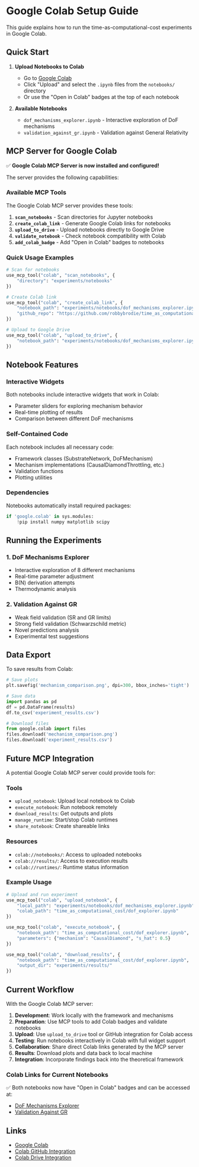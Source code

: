 # Google Colab Setup Guide

This guide explains how to run the time-as-computational-cost experiments in Google Colab.

## Quick Start

1. **Upload Notebooks to Colab**
   - Go to [Google Colab](https://colab.research.google.com/)
   - Click "Upload" and select the `.ipynb` files from the `notebooks/` directory
   - Or use the "Open in Colab" badges at the top of each notebook

2. **Available Notebooks**
   - `dof_mechanisms_explorer.ipynb` - Interactive exploration of DoF mechanisms
   - `validation_against_gr.ipynb` - Validation against General Relativity

## MCP Server for Google Colab

✅ **Google Colab MCP Server is now installed and configured!**

The server provides the following capabilities:

### Available MCP Tools

The Google Colab MCP server provides these tools:

1. **`scan_notebooks`** - Scan directories for Jupyter notebooks
2. **`create_colab_link`** - Generate Google Colab links for notebooks
3. **`upload_to_drive`** - Upload notebooks directly to Google Drive
4. **`validate_notebook`** - Check notebook compatibility with Colab
5. **`add_colab_badge`** - Add "Open in Colab" badges to notebooks

### Quick Usage Examples

```python
# Scan for notebooks
use_mcp_tool("colab", "scan_notebooks", {
    "directory": "experiments/notebooks"
})

# Create Colab link
use_mcp_tool("colab", "create_colab_link", {
    "notebook_path": "experiments/notebooks/dof_mechanisms_explorer.ipynb",
    "github_repo": "https://github.com/robbybrodie/time_as_computational_cost"
})

# Upload to Google Drive
use_mcp_tool("colab", "upload_to_drive", {
    "notebook_path": "experiments/notebooks/dof_mechanisms_explorer.ipynb"
})
```

## Notebook Features

### Interactive Widgets
Both notebooks include interactive widgets that work in Colab:
- Parameter sliders for exploring mechanism behavior
- Real-time plotting of results
- Comparison between different DoF mechanisms

### Self-Contained Code
Each notebook includes all necessary code:
- Framework classes (SubstrateNetwork, DoFMechanism)
- Mechanism implementations (CausalDiamondThrottling, etc.)
- Validation functions
- Plotting utilities

### Dependencies
Notebooks automatically install required packages:
```python
if 'google.colab' in sys.modules:
    !pip install numpy matplotlib scipy
```

## Running the Experiments

### 1. DoF Mechanisms Explorer
- Interactive exploration of 8 different mechanisms
- Real-time parameter adjustment
- B(N) derivation attempts
- Thermodynamic analysis

### 2. Validation Against GR
- Weak field validation (SR and GR limits)
- Strong field validation (Schwarzschild metric)
- Novel predictions analysis
- Experimental test suggestions

## Data Export

To save results from Colab:
```python
# Save plots
plt.savefig('mechanism_comparison.png', dpi=300, bbox_inches='tight')

# Save data
import pandas as pd
df = pd.DataFrame(results)
df.to_csv('experiment_results.csv')

# Download files
from google.colab import files
files.download('mechanism_comparison.png')
files.download('experiment_results.csv')
```

## Future MCP Integration

A potential Google Colab MCP server could provide tools for:

### Tools
- `upload_notebook`: Upload local notebook to Colab
- `execute_notebook`: Run notebook remotely
- `download_results`: Get outputs and plots
- `manage_runtime`: Start/stop Colab runtimes
- `share_notebook`: Create shareable links

### Resources
- `colab://notebooks/`: Access to uploaded notebooks
- `colab://results/`: Access to execution results
- `colab://runtimes/`: Runtime status information

### Example Usage
```python
# Upload and run experiment
use_mcp_tool("colab", "upload_notebook", {
    "local_path": "experiments/notebooks/dof_mechanisms_explorer.ipynb",
    "colab_path": "time_as_computational_cost/dof_explorer.ipynb"
})

use_mcp_tool("colab", "execute_notebook", {
    "notebook_path": "time_as_computational_cost/dof_explorer.ipynb",
    "parameters": {"mechanism": "CausalDiamond", "s_hat": 0.5}
})

use_mcp_tool("colab", "download_results", {
    "notebook_path": "time_as_computational_cost/dof_explorer.ipynb",
    "output_dir": "experiments/results/"
})
```

## Current Workflow

With the Google Colab MCP server:

1. **Development**: Work locally with the framework and mechanisms
2. **Preparation**: Use MCP tools to add Colab badges and validate notebooks
3. **Upload**: Use `upload_to_drive` tool or GitHub integration for Colab access
4. **Testing**: Run notebooks interactively in Colab with full widget support
5. **Collaboration**: Share direct Colab links generated by the MCP server
6. **Results**: Download plots and data back to local machine
7. **Integration**: Incorporate findings back into the theoretical framework

### Colab Links for Current Notebooks

✅ Both notebooks now have "Open in Colab" badges and can be accessed at:
- [DoF Mechanisms Explorer](https://colab.research.google.com/github/robbybrodie/time_as_computational_cost/blob/main/dof_mechanisms_explorer.ipynb)
- [Validation Against GR](https://colab.research.google.com/github/robbybrodie/time_as_computational_cost/blob/main/validation_against_gr.ipynb)

## Links

- [Google Colab](https://colab.research.google.com/)
- [Colab GitHub Integration](https://colab.research.google.com/github/)
- [Colab Drive Integration](https://colab.research.google.com/notebooks/io.ipynb)

